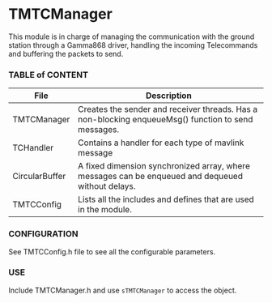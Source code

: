 # TMTCManager
This module is in charge of managing the communication with the ground station through a Gamma868 driver,
handling the incoming Telecommands and buffering the packets to send.

### TABLE of CONTENT

| File  |  Description |
|-------|--------------|
| TMTCManager | Creates the sender and receiver threads. Has a non-blocking enqueueMsg() function to send messages. |
| TCHandler | Contains a handler for each type of mavlink message |
| CircularBuffer | A fixed dimension synchronized array, where messages can be enqueued and dequeued without delays. |
| TMTCConfig | Lists all the includes and defines that are used in the module. |

### CONFIGURATION

See TMTCConfig.h file to see all the configurable parameters.

### USE

Include TMTCManager.h and use `sTMTCManager` to access the object.